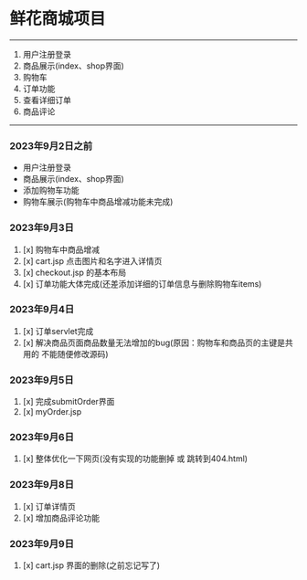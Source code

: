# 鲜花商城项目

---
1. 用户注册登录
2. 商品展示(index、shop界面)
3. 购物车
4. 订单功能
5. 查看详细订单
6. 商品评论

---

### 2023年9月2日之前

- 用户注册登录
- 商品展示(index、shop界面)
- 添加购物车功能
- 购物车展示(购物车中商品增减功能未完成)

### 2023年9月3日

1. [x] 购物车中商品增减
2. [x] cart.jsp 点击图片和名字进入详情页
3. [x] checkout.jsp 的基本布局
4. [x] 订单功能大体完成(还差添加详细的订单信息与删除购物车items)

### 2023年9月4日

1. [x] 订单servlet完成
2. [x] 解决商品页面商品数量无法增加的bug(原因：购物车和商品页的主键是共用的 不能随便修改源码)

### 2023年9月5日

1. [x] 完成submitOrder界面
2. [x] myOrder.jsp

### 2023年9月6日

1. [x] 整体优化一下网页(没有实现的功能删掉 或 跳转到404.html)


### 2023年9月8日

1. [x] 订单详情页
2. [x] 增加商品评论功能

### 2023年9月9日

1. [x] cart.jsp 界面的删除(之前忘记写了)


